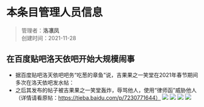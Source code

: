 # 本条目管理人员信息
>管理者：**洛凛凤**  
>创建时间：2021-11-28

## 在百度贴吧洛天依吧开始大规模闹事
- 据百度贴吧洛天依吧吧务“吃葱的章鱼”说，吉果果之一笑堂在2021年春节期间多次在洛天依吧发水帖：
- 之后其发布的帖子被吉果果之一笑堂轰炸，辱骂他人，使用“律师函”威胁他人（详情请看原帖：https://tieba.baidu.com/p/7230771644）
![](http://tiebapic.baidu.com/forum/pic/item/4c2a2646f21fbe09f5d0d85e7c600c338544adcb.jpg)
![](http://tiebapic.baidu.com/forum/pic/item/3da7de1fbe096b636997451a1b338744e9f8accb.jpg)
![](http://tiebapic.baidu.com/forum/pic/item/e02b57cb0a46f21f23ba4519e1246b600e33aecb.jpg)
![](http://tiebapic.baidu.com/forum/pic/item/c5fe92096b63f624cbd322499044ebf8184ca3cb.jpg)
